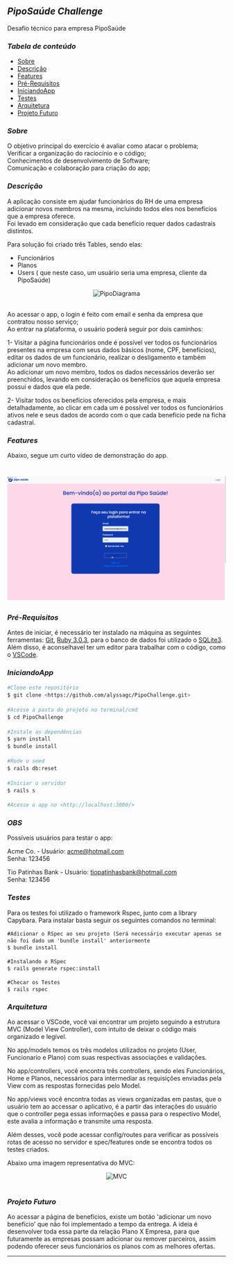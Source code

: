 ## *PipoSaúde Challenge*
Desafio técnico para empresa PipoSaúde <br />

### *Tabela de conteúdo*
* [Sobre](#Sobre)
* [Descrição](#Descrição)
* [Features](#Features)
* [Pré-Requisitos](#Pré-Requisitos)
* [IniciandoApp](#IniciandoApp)
* [Testes](#Testes)
* [Arquitetura](#Arquitetura)
* [Projeto Futuro](#Projeto-Futuro)

### *Sobre*
O objetivo principal do exercício é avaliar como atacar o problema;<br />
Verificar a organização do raciocínio e o código;<br />
Conhecimentos de desenvolvimento de Software;<br />
Comunicação e colaboração para criação do app;<br />

### *Descrição*
A aplicação consiste em ajudar funcionários do RH de uma empresa adicionar novos membros na mesma, incluindo todos eles nos benefícios que a empresa oferece.<br />
Foi levado em consideração que cada benefício requer dados cadastrais distintos.<br />

Para solução foi criado três Tables, sendo elas:<br />
- Funcionários<br />
- Planos<br />
- Users ( que neste caso, um usuário seria uma empresa, cliente da PipoSaúde)<br />

<div align = "center" >
  <img width="600" alt="PipoDiagrama" src="https://user-images.githubusercontent.com/82421103/158085307-9c9bf149-7c79-471a-bbf0-8beb404bc2bd.png">
</div><br />

Ao acessar o app, o login é feito com email e senha da empresa que contratou nosso serviço;<br />
Ao entrar na plataforma, o usuário poderá seguir por dois caminhos:<br />

1- Visitar a página funcionários onde é possível ver todos os funcionários presentes na empresa com seus dados básicos (nome, CPF, benefícios), editar os dados de um funcionário, realizar o desligamento e também adicionar um novo membro.<br />
Ao adicionar um novo membro, todos os dados necessários deverão ser preenchidos, levando em consideração os benefícios que aquela empresa possui e dados que ela pede.<br />

2- Visitar todos os benefícios oferecidos pela empresa, e mais detalhadamente, ao clicar em cada um é possível ver todos os funcionários ativos nele e seus dados de acordo com o que cada benefício pede na ficha cadastral.<br />

### *Features*
Abaixo, segue um curto vídeo de demonstração do app.<br />

<h1 align = "center" >
  <img alt="Readme" title= "Readme" src= "PipoSaúdeApp.gif">
</h1>

### *Pré-Requisitos*
Antes de iniciar, é necessário ter instalado na máquina as seguintes ferramentas: [Git](https://git-scm.com), [Ruby 3.0.3](https://www.ruby-lang.org/pt/downloads/), para o banco de dados foi utilizado o [SQLite3](https://www.sqlite.org/about.html). Além disso, é aconselhavel ter um editor para trabalhar com o código, como o [VSCode](https://code.visualstudio.com/).

### *IniciandoApp*
```bash
#Clone este repositório
$ git clone <https://github.com/alyssagc/PipoChallenge.git>

#Acesse a pasta do projeto no terminal/cmd
$ cd PipoChallenge

#Instale as dependências
$ yarn install
$ bundle install

#Rode o seed
$ rails db:reset

#Iniciar o servidor
$ rails s

#Acesse o app no <http://localhost:3000/>
```
### *OBS*

Possíveis usuários para testar o app:<br />

Acme Co. - Usuário: acme@hotmail.com<br />
           Senha: 123456<br />

Tio Patinhas Bank - Usuário: tiopatinhasbank@hotmail.com<br />
           Senha: 123456<br />

### *Testes*

Para os testes foi utilizado o framework Rspec, junto com a library Capybara. Para instalar basta seguir os seguintes comandos no terminal:

```
#Adicionar o RSpec ao seu projeto (Será necessário executar apenas se não foi dado um 'bundle install' anteriormente
$ bundle install

#Instalando o RSpec
$ rails generate rspec:install

#Checar os Testes
$ rails rspec
```

### *Arquitetura*

Ao acessar o VSCode, você vai encontrar um projeto seguindo a estrutura MVC (Model View Controller), com intuito de deixar o código mais organizado e legível.<br />

No app/models temos os três modelos utilizados no projeto (User, Funcionario e Plano) com suas respectivas associações e validações.<br />

No app/controllers, você encontra três controllers, sendo eles Funcionários, Home e Planos, necessários para intermediar as requisições enviadas pela View com as respostas fornecidas pelo Model.<br />

No app/views você encontra todas as views organizadas em pastas, que o usuário tem ao accessar o aplicativo, é a partir das interações do usuário que o controller pega essas informações e passa para o respectivo Model, este avalia a informação e transmite uma resposta.<br />

Além desses, você pode acessar config/routes para verificar as possíveis rotas de acesso no servidor e spec/features onde se encontra todos os testes criados.

Abaixo uma imagem representativa do MVC:<br />
<div align = "center" >
<img width="500" alt="MVC" src="https://user-images.githubusercontent.com/82421103/158088848-af364ae5-45ef-4a8d-b586-c17fa9e979f8.png">
</div><br />

### *Projeto Futuro*

Ao acessar a página de benefícios, existe um botão 'adicionar um novo benefício' que não foi implementado a tempo da entrega. A ideia é desenvolver toda essa parte da relação Plano X Empresa, para que futuramente as empresas possam adicionar ou remover parceiros, assim podendo oferecer seus funcionários os planos com as melhores ofertas.<br />

---
